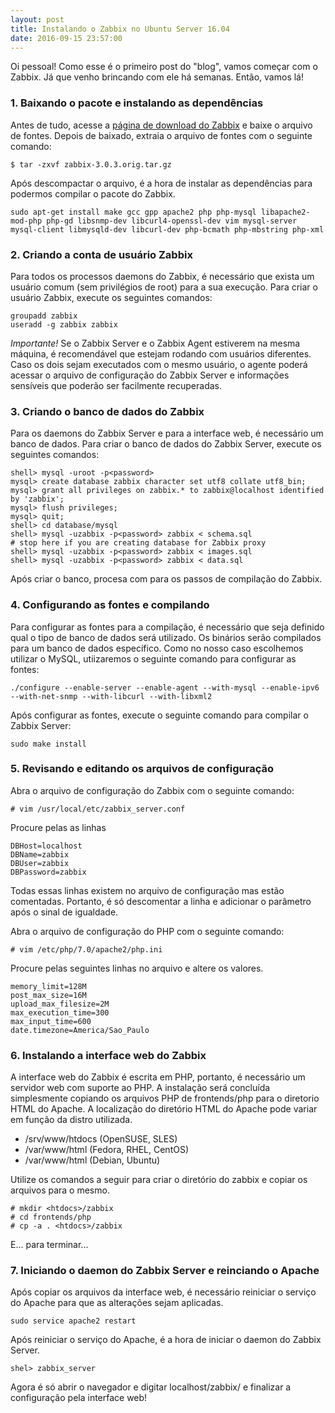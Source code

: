 ```yaml
---
layout: post
title: Instalando o Zabbix no Ubuntu Server 16.04
date: 2016-09-15 23:57:00
---
```


Oi pessoal!
Como esse é o primeiro post do "blog", vamos começar com o Zabbix. Já que venho brincando com ele há semanas. Então, vamos lá!

### 1. Baixando o pacote e instalando as dependências
Antes de tudo, acesse a [página de download do Zabbix](http://www.zabbix.com/download.php) e baixe o arquivo de fontes. Depois de baixado, extraia o arquivo de fontes com o seguinte comando:
```
$ tar -zxvf zabbix-3.0.3.orig.tar.gz
```
Após descompactar o arquivo, é a hora de instalar as dependências para podermos compilar o pacote do Zabbix.
```
sudo apt-get install make gcc gpp apache2 php php-mysql libapache2-mod-php php-gd libsnmp-dev libcurl4-openssl-dev vim mysql-server mysql-client libmysqld-dev libcurl-dev php-bcmath php-mbstring php-xml
```
### 2. Criando a conta de usuário Zabbix
Para todos os processos daemons do Zabbix, é necessário que exista um usuário comum (sem privilégios de root) para a sua execução.
Para criar o usuário Zabbix, execute os seguintes comandos:
```
groupadd zabbix
useradd -g zabbix zabbix
```
*Importante!*
Se o Zabbix Server e o Zabbix Agent estiverem na mesma máquina, é recomendável que estejam rodando com usuários diferentes. Caso os dois sejam executados com o mesmo usuário, o agente poderá acessar o arquivo de configuração do Zabbix Server e informações sensíveis que poderão ser facilmente recuperadas.

### 3. Criando o banco de dados do Zabbix
Para os daemons do Zabbix Server e para a interface web, é necessário um banco de dados.
Para criar o banco de dados do Zabbix Server, execute os seguintes comandos:
```
shell> mysql -uroot -p<password>
mysql> create database zabbix character set utf8 collate utf8_bin;
mysql> grant all privileges on zabbix.* to zabbix@localhost identified by 'zabbix';
mysql> flush privileges;
mysql> quit;
shell> cd database/mysql
shell> mysql -uzabbix -p<password> zabbix < schema.sql
# stop here if you are creating database for Zabbix proxy
shell> mysql -uzabbix -p<password> zabbix < images.sql
shell> mysql -uzabbix -p<password> zabbix < data.sql
```
Após criar o banco, procesa com para os passos de compilação do Zabbix.

### 4. Configurando as fontes e compilando
Para configurar as fontes para a compilação, é necessário que seja definido qual o tipo de banco de dados será utilizado. Os binários serão compilados para um banco de dados específico.
Como no nosso caso escolhemos utilizar o MySQL, utiizaremos o seguinte comando para configurar as fontes:
```
./configure --enable-server --enable-agent --with-mysql --enable-ipv6 --with-net-snmp --with-libcurl --with-libxml2
```
Após configurar as fontes, execute o seguinte comando para compilar o Zabbix Server:
```
sudo make install
```

### 5. Revisando e editando os arquivos de configuração
Abra o arquivo de configuração do Zabbix com o seguinte comando:
```
# vim /usr/local/etc/zabbix_server.conf
```
Procure pelas as linhas
```
DBHost=localhost
DBName=zabbix
DBUser=zabbix
DBPassword=zabbix
```
Todas essas linhas existem no arquivo de configuração mas estão comentadas. Portanto, é só descomentar a linha e adicionar o parâmetro após o sinal de igualdade.

Abra o arquivo de configuração do PHP com o seguinte comando:
```
# vim /etc/php/7.0/apache2/php.ini
```
Procure pelas seguintes linhas no arquivo e altere os valores.
```
memory_limit=128M
post_max_size=16M
upload_max_filesize=2M
max_execution_time=300
max_input_time=600
date.timezone=America/Sao_Paulo
```

### 6. Instalando a interface web do Zabbix
A interface web do Zabbix é escrita em PHP, portanto, é necessário um servidor web com suporte ao PHP. A instalação será concluída simplesmente copiando os arquivos PHP de frontends/php para o diretorio HTML do Apache.
A localização do diretório HTML do Apache pode variar em função da distro utilizada.

 - /srv/www/htdocs (OpenSUSE, SLES)
 - /var/www/html (Fedora, RHEL, CentOS)
 - /var/www/html (Debian, Ubuntu)
 
 Utilize os comandos a seguir para criar o diretório do zabbix e copiar os arquivos para o mesmo.
 ```
 # mkdir <htdocs>/zabbix
 # cd frontends/php
 # cp -a . <htdocs>/zabbix
 ```
 
 E... para terminar...
 
 ### 7. Iniciando o daemon do Zabbix Server e reinciando o Apache
 Após copiar os arquivos da interface web, é necessário reiniciar o serviço do Apache para que as alterações sejam aplicadas.
 ```
 sudo service apache2 restart
 ```
 Após reiniciar o serviço do Apache, é a hora de iniciar o daemon do Zabbix Server.
 ```
 shel> zabbix_server
 ```
 
 Agora é só abrir o navegador e digitar localhost/zabbix/ e finalizar a configuração pela interface web!

